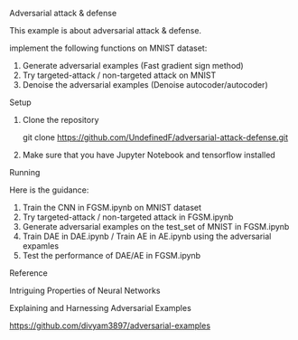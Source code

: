 Adversarial attack & defense

This example is about adversarial attack & defense.

implement the following functions on MNIST dataset:

1. Generate adversarial examples (Fast gradient sign method)
2. Try targeted-attack / non-targeted attack on MNIST
3. Denoise the adversarial examples (Denoise autocoder/autocoder)

Setup 

1. Clone the repository

    git clone https://github.com/UndefinedF/adversarial-attack-defense.git

1. Make sure that you have Jupyter Notebook and tensorflow installed

 

Running

Here is the guidance:

1. Train the CNN in FGSM.ipynb on MNIST dataset
2. Try targeted-attack / non-targeted attack in FGSM.ipynb
3. Generate adversarial examples on the test_set of MNIST in FGSM.ipynb
4. Train DAE in DAE.ipynb / Train AE in AE.ipynb using the adversarial expamles
5. Test the performance of DAE/AE in FGSM.ipynb



Reference

 Intriguing Properties of Neural Networks

Explaining and Harnessing Adversarial Examples

https://github.com/divyam3897/adversarial-examples

